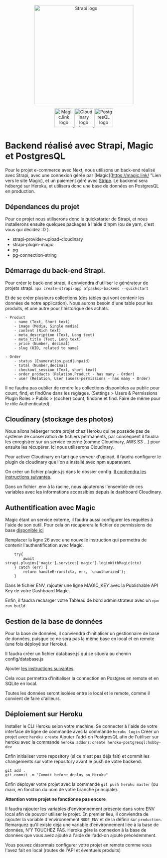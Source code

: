 <p align="center">
  <a href="https://strapi.io">
    <img src="https://strapi.io/assets/strapi-logo-dark.svg" width="318px" alt="Strapi logo" />
  </a>
</p>

<p align="center">
    <a aria-label="Magic" href="https://magic.link/">
        <img src="https://svgshare.com/i/_U9.svg" height="60px" alt="Magic.link logo" />
    </a>
    <a aria-label="Cloudinary" href="https://cloudinary.com/">
        <img src="https://svgshare.com/i/_V7.svg" height="60px" alt="Cloudinary logo logo" />
    </a>
    <a aria-label="PostgresQL" href="https://www.postgresql.org/">
        <img src="https://upload.wikimedia.org/wikipedia/commons/2/29/Postgresql_elephant.svg" height="60px" alt="PostgresQL logo" />
    </a>
</p>


# Backend réalisé avec Strapi, Magic et PostgresQL
Pour le projet e-commerce avec Next, nous utilisons un back-end réalisé avec Strapi, avec une connexion gérée par [Magic](https://magic.link/ "Lien vers le site Magic), et un paiement géré avec [Stripe](https://stripe.com/en-fr).
Le backend sera hébergé sur Heroku, et utilisera donc une base de données en PostgresQL en production.

## Dépendances du projet

Pour ce projet nous utiliserons donc le quickstarter de Strapi, et nous installerons ensuite quelques packages à l'aide d'npm (ou de yarn, c'est vous qui décidez :D ).

- strapi-provider-upload-cloudinary
- strapi-plugin-magic
- pg
- pg-connection-string


## Démarrage du back-end Strapi.

Pour créer le back-end strapi, il conviendra d'utiliser le générateur de projets strapi.
`npx create-strapi-app afpashop-backend --quickstart`

Et de se créer plusieurs collections (des tables qui vont contenir les données de notre application). Nous aurons besoin d'une table pour les produits, et une autre pour l'historique des achats.

    - Product
        - name (Text, Short text)
        - image (Media, Single media)
        - content (Rich text)
        - meta_description (Text, Long text)
        - meta_title (Text, Long text)
        - price (Number, decimal)
        - slug (UID, related to name)
    
    - Order
        - status (Enumeration,paid|unpaid)
        - total (Number,decimal)
        - checkout_session (Text, short text)
        - order_products (Relation,Product - has many - Order)
        - user (Relation, User (users-permissions - has many - Order)

Il ne faudra pas oublier de rendre les collections disponibles au public pour count, find, et findOne dans les réglages. (Settings > Users & Permissions Plugin Roles > Public > (cocher) count, findone et find. Faire de même pour le rôle Authenticated).

## Cloudinary (stockage des photos)

Nous allons héberger notre projet chez Heroku qui ne possède pas de système de conservation de fichiers permanents, par conséquent il faudra les enregistrer sur un service externe (comme Cloudinary, AWS S3 ...) pour ensuite les récupérer. Ici nous utiliserons Cloudinary.

Pour activer Cloudinary en tant que serveur d'upload, il faudra configurer le plugin de cloudinary que l'on a installé avec npm auparavant.

On créer un fichier plugins.js dans le dossier config. [Il contiendra les instructions suivantes](./config/plugins.js).

Dans un fichier .env à la racine, nous ajouterons l'ensemble de ces variables avec les informations accessibles depuis le dashboard Cloudinary.

## Authentification avec Magic

Magic étant un service externe, il faudra aussi configurer les requêtes à l'aide de son outil. Pour cela on récupèrera le fichier de permissions de base [disponible ici](https://github.com/strapi/strapi/blob/master/packages/strapi-plugin-users-permissions/config/policies/permissions.js)

Remplacer la ligne 26 avec une nouvelle instruction qui permettra de contenir l'authentification avec Magic.

```
    try{
        await strapi.plugins['magic'].services['magic'].loginWithMagic(ctx)
    } catch (err) {
        return handleErrors(ctx, err, 'unauthorized');
    }
```

Dans le fichier ENV, rajouter une ligne MAGIC_KEY avec la Publishable API Key de votre Dashboard Magic.

Enfin, il faudra recharger votre Tableau de bord administrateur avec un `npm run build`.

## Gestion de la base de données

Pour la base de données, il conviendra d'initialiser un gestionnaire de base de données, puisque ce ne sera pas la même base en local et en remote (une fois déployé sur Heroku).

Il faudra créer un fichier database.js qui se situera au chemin config/database.js

Ajouter [les instructions suivantes](./config/database.js).

Cela vous permettra d'initialiser la connection en Postgres en remote et en SQLite en local.

Toutes les données seront isolées entre le local et le remote, comme il convient de faire d'ailleurs.

## Déploiement sur Heroku

Installer le CLI Heroku selon votre machine.
Se connecter à l'aide de votre interface de ligne de commande avec la commande `heroku login`
Créer un projet avec `heroku create`
Ajouter l'add-on PostgresQL afin de l'utiliser sur heroku avec la commande `heroku addons:create heroku-postgresql:hobby-dev`

Enfin initialiser votre repository (si ce n'est pas déja fait) et commit les changements sur votre repository avant le push de votre backend.
```
git add .
git commit -m "Commit before deploy on Heroku"
```

Enfin déployer votre projet avec la commande `git push heroku master` (ou main, en fonction du nom de votre branche principale).

**Attention votre projet ne fonctionne pas encore**

Il faudra rajouter les variables d'environnement présente dans votre ENV local afin de pouvoir utiliser le projet. 
En premier lieu, il conviendra de rajouter la variable d'environnement `NODE_ENV` et de la définir sur `production`.
Remarquez qu'il existe déja une variable d'environnement liée à la base de données, N'Y TOUCHEZ PAS. Heroku gère la connexion à la base de données que vous avez ajouté à l'aide de l'add-on ajouté précédemment.

Vous pouvez désormais configurer votre projet en remote comme vous l'avez fait en local (routes de l'API et éventuels produits)


